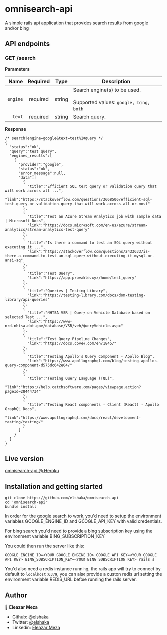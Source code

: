 # omnisearch-api

A simple rails api application that provides search results from google and/or bing

## API endpoints

### GET /search

**Parameters**

|          Name | Required |  Type   | Description                                                                                                                                                           |
| -------------:|:--------:|:-------:| --------------------------------------------------------------------------------------------------------------------------------------------------------------------- |
|     `engine` | required | string  | Search engine(s) to be used. <br/><br/> Supported values: `google, bing, both`.                                                                     |
|     `text` | required | string  | Search query.                                                                     |

**Response**
```
/* search?engine=google&text=test%20query */
{
  "status":"ok",
  "query":"test query",
  "engines_results":[
    {
      "provider":"google",
      "status":"ok",
      "error_message":null,
      "data":[
        {
          "title":"Efficient SQL test query or validation query that will work across all ...",
          "link":"https://stackoverflow.com/questions/3668506/efficient-sql-test-query-or-validation-query-that-will-work-across-all-or-most"
        },
        {
          "title":"Test an Azure Stream Analytics job with sample data | Microsoft Docs",
          "link":"https://docs.microsoft.com/en-us/azure/stream-analytics/stream-analytics-test-query"
        },
        {
          "title":"Is there a command to test an SQL query without executing it ...",
          "link":"https://stackoverflow.com/questions/2433633/is-there-a-command-to-test-an-sql-query-without-executing-it-mysql-or-ansi-sq"
        },
        {
          "title":"Test Query",
          "link":"https://app.provable.xyz/home/test_query"
        },
        {
          "title":"Queries | Testing Library",
          "link":"https://testing-library.com/docs/dom-testing-library/api-queries"
        },
        {
          "title":"NHTSA VSR | Query on Vehicle Database based on selected Test ...",
          "link":"https://www-nrd.nhtsa.dot.gov/database/VSR/veh/QueryVehicle.aspx"
        },
        {
          "title":"Test Query Pipeline Changes",
          "link":"https://docs.coveo.com/en/1845/"
        },
        {
          "title":"Testing Apollo's Query Component - Apollo Blog",
          "link":"https://www.apollographql.com/blog/testing-apollos-query-component-d575dc642e04/"
        },
        {
          "title":"Testing Query Language (TQL)",
          "link":"https://help.catchsoftware.com/pages/viewpage.action?pageId=28444734"
        },
        {
          "title":"Testing React components - Client (React) - Apollo GraphQL Docs",
          "link":"https://www.apollographql.com/docs/react/development-testing/testing/"
        }
      ]
    }
  ]
}
```

## Live version

[omnisearch-api @ Heroku](https://omnisearch-elshaka.herokuapp.com/search?engine=google&text=test%20query)

## Installation and getting started

```
git clone https://github.com/elshaka/omnisearch-api
cd 'omnisearch-api'
bundle install
```

In order for the google search to work, you'd need to setup the environment variables GOOGLE_ENGINE_ID and GOOGLE_API_KEY with valid credentials.

For bing search you'd need to provide a bing subscription key using the environment variable BING_SUBSCRIPTION_KEY

You could then run the server like this:

```
GOOGLE_ENGINE_ID=<YOUR GOOGLE ENGINE ID> GOOGLE_API_KEY=<YOUR GOOGLE API KEY> BING_SUBSCRIPTION_KEY=<YOUR BING SUBSCRIPTION KEY> rails s
```

You'd also need a redis instance running, the rails app will try to connect by default to ```localhost:6379```, you can also provide a custon redis url setting the environment variable REDIS_URL before running the rails server.

## Author

👤 **Eleazar Meza**

- Github: [@elshaka](https://github.com/elshaka)
- Twitter: [@elshaka](https://twitter.com/elshaka)
- Linkedin: [Eleazar Meza](https://www.linkedin.com/in/elshaka/)
